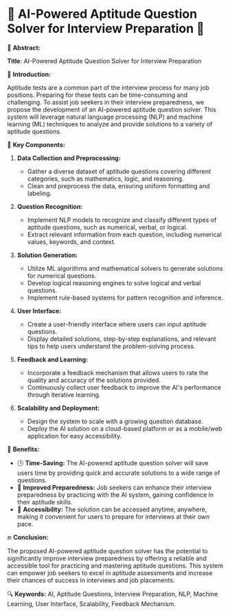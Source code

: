# 🧠 AI-Powered Aptitude Question Solver for Interview Preparation 🚀

📝 **Abstract:**

**Title**: AI-Powered Aptitude Question Solver for Interview Preparation

🌟 **Introduction:**

Aptitude tests are a common part of the interview process for many job positions. Preparing for these tests can be time-consuming and challenging. To assist job seekers in their interview preparedness, we propose the development of an AI-powered aptitude question solver. This system will leverage natural language processing (NLP) and machine learning (ML) techniques to analyze and provide solutions to a variety of aptitude questions.

🔑 **Key Components:**

1. **Data Collection and Preprocessing:**
   - Gather a diverse dataset of aptitude questions covering different categories, such as mathematics, logic, and reasoning.
   - Clean and preprocess the data, ensuring uniform formatting and labeling.

2. **Question Recognition:**
   - Implement NLP models to recognize and classify different types of aptitude questions, such as numerical, verbal, or logical.
   - Extract relevant information from each question, including numerical values, keywords, and context.

3. **Solution Generation:**
   - Utilize ML algorithms and mathematical solvers to generate solutions for numerical questions.
   - Develop logical reasoning engines to solve logical and verbal questions.
   - Implement rule-based systems for pattern recognition and inference.

4. **User Interface:**
   - Create a user-friendly interface where users can input aptitude questions.
   - Display detailed solutions, step-by-step explanations, and relevant tips to help users understand the problem-solving process.

5. **Feedback and Learning:**
   - Incorporate a feedback mechanism that allows users to rate the quality and accuracy of the solutions provided.
   - Continuously collect user feedback to improve the AI's performance through iterative learning.

6. **Scalability and Deployment:**
   - Design the system to scale with a growing question database.
   - Deploy the AI solution on a cloud-based platform or as a mobile/web application for easy accessibility.

🌈 **Benefits:**

- 🕒 **Time-Saving:** The AI-powered aptitude question solver will save users time by providing quick and accurate solutions to a wide range of questions.
- 🚀 **Improved Preparedness:** Job seekers can enhance their interview preparedness by practicing with the AI system, gaining confidence in their aptitude skills.
- 📱 **Accessibility:** The solution can be accessed anytime, anywhere, making it convenient for users to prepare for interviews at their own pace.

🔚 **Conclusion:**

The proposed AI-powered aptitude question solver has the potential to significantly improve interview preparedness by offering a reliable and accessible tool for practicing and mastering aptitude questions. This system can empower job seekers to excel in aptitude assessments and increase their chances of success in interviews and job placements.

🔍 **Keywords:** AI, Aptitude Questions, Interview Preparation, NLP, Machine Learning, User Interface, Scalability, Feedback Mechanism.
